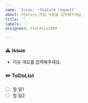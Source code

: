 ```yaml
---
name: 'Issue: ✅Feature request'
about: Feature 작업 사항을 입력해주세요.
title: ''
labels: ''
assignees: dlwldnjs1009

---
```


### ⚠️ Issue
- 이슈 개요를 입력해주세요.

### ✏️ ToDoList
- [ ] 할 일1
- [ ] 할 일2
